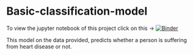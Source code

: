# Basic-classification-model
To view the jupyter notebook of this project click on this ->
[![Binder](https://mybinder.org/badge_logo.svg)](https://mybinder.org/v2/gh/Hrushi11/Heart-disease-classification-model/HEAD)

This model on the data provided, predicts whether a person is suffering from heart disease or not.
